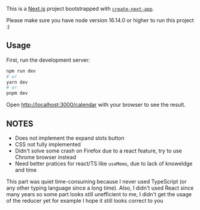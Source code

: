 This is a [Next.js](https://nextjs.org/) project bootstrapped with [`create-next-app`](https://github.com/vercel/next.js/tree/canary/packages/create-next-app).

Please make sure you have node version 16.14.0 or higher to run this project :)

## Usage

First, run the development server:

```bash
npm run dev
# or
yarn dev
# or
pnpm dev
```

Open [http://localhost:3000/calendar](http://localhost:3000/calendar) with your browser to see the result.

## NOTES

- Does not implement the expand slots button
- CSS not fully implemented
- Didn't solve some crash on Firefox due to a react feature, try to use Chrome browser instead
- Need better pratices for react/TS like `useMemo`, due to lack of knoweldge and time 

This part was quiet time-consuming because I never used TypeScript (or any other typing language since a long time).
Also, I didn't used React since many years so some part looks still unefficient to me, I didn't get the usage of the reducer yet for example
I hope it still looks correct to you